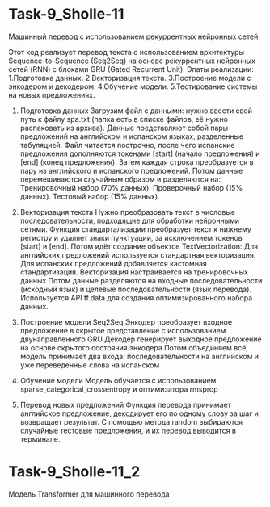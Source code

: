 # Task-9_Sholle-11
Машинный перевод с использованием рекуррентных нейронных сетей

Этот код реализует перевод текста с использованием архитектуры Sequence-to-Sequence (Seq2Seq) на основе рекуррентных нейронных сетей (RNN) с блоками GRU (Gated Recurrent Unit). 
Эпаты реализации:
1.Подготовка данных.
2.Векторизация текста.
3.Построение модели с энкодером и декодером.
4.Обучение модели.
5.Тестирование системы на новых предложениях.

 1. Подготовка данных
Загрузим файл с данными: нужно ввести свой путь к файлу spa.txt (папка есть в списке файлов, её нужно распаковать из архива).
Данные представляют собой пары предложений на английском и испанском языках, разделенные табуляцией.
Файл читается построчно, после чего испанские предложения дополняются токенами [start] (начало предложения) и [end] (конец предложения).
Затем каждая строка преобразуется в пару из английского и испанского предложений.
Потом данные перемешиваются случайным образом и разделяются на:
Тренировочный набор (70% данных).
Проверочный набор (15% данных).
Тестовый набор (15% данных).

 2. Векторизация текста
Нужно преобразовать текст в числовые последовательности, подходящие для обработки нейронными сетями.
Функция стандартализации преобразует текст к нижнему регистру и удаляет знаки пунктуации, за исключением токенов [start] и [end].
Потом идёт создание объектов TextVectorization:
Для английских предложений используется стандартная векторизация.
Для испанских предложений добавляется кастомная стандартизация.
Векторизация настраивается на тренировочных данных
Потом данные разделяются на входные последовательности (исходный язык) и целевые последовательности (язык перевода).
Используется API tf.data для создания оптимизированного набора данных.

 3. Построение модели Seq2Seq
Энкодер преобразует входное предложение в скрытое представление с использованием двунаправленного GRU
Декодер генерирует выходное предложение на основе скрытого состояния энкодера
Потом объединяем всё, модель принимает два входа: последовательности на английском и уже переведенные слова на испанском

 4. Обучение модели
Модель обучается с использованием sparse_categorical_crossentropy и оптимизатора rmsprop

 5. Перевод новых предложений
Функция перевода принимает английское предложение, декодирует его по одному слову за шаг и возвращает результат.
С помощью метода random выбираются случайные тестовые предложения, и их перевод выводится в терминале.


# Task-9_Sholle-11_2
Модель Transformer для машинного перевода

